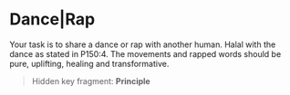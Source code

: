 # Dance|Rap

Your task is to share a dance or rap with another human. Halal with the dance as stated in P150:4. The movements and rapped words should be pure, uplifting, healing
and transformative. 

> Hidden key fragment: **Principle**

